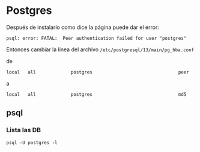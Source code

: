 # Postgres

Después de instalarlo como dice la página puede dar el error:

`
psql: error: FATAL:  Peer authentication failed for user "postgres"
`

Entonces cambiar la linea del archivo `/etc/postgresql/13/main/pg_hba.conf`

de

`local   all             postgres                                peer`

a

`local   all             postgres                                md5`




## psql

### Lista las DB

```
psql -U postgres -l
```
